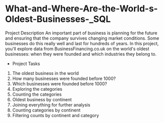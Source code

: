 # What-and-Where-Are-the-World-s-Oldest-Businesses-_SQL
Project Description
An important part of business is planning for the future and ensuring that the company survives changing market conditions. 
Some businesses do this really well and last for hundreds of years. In this project, you'll explore data from BusinessFinancing.co.uk on
the world's oldest businesses: when they were founded and which industries they belong to.

- Project Tasks

1. The oldest business in the world
2. How many businesses were founded before 1000?
3. Which businesses were founded before 1000?
4. Exploring the categories
5. Counting the categories
6. Oldest business by continent
7. Joining everything for further analysis
8. Counting categories by continent
9. Filtering counts by continent and category
